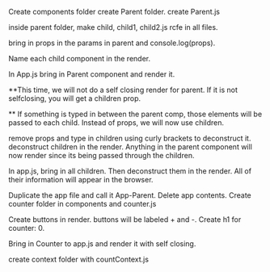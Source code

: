 Create components folder
create Parent folder.
create Parent.js

inside parent folder, make child, child1, child2.js
rcfe in all files.

bring in props in the params in parent and console.log(props).

Name each child component in the render.

In App.js bring in Parent component and render it. 

**This time, we will not do a self closing render for parent. If it is not selfclosing, you will get a children prop. 

** If something is typed in between the parent comp, those elements will be passed to each child.
Instead of props, we will now use children. 

remove props and type in children using curly brackets to deconstruct it. deconstruct children in the render. Anything in the parent component will now render since its being passed through the children.

In app.js, bring in all children. Then deconstruct them in the render. All of their information will appear in the browser.

Duplicate the app file and call it App-Parent. 
Delete app contents.
Create counter folder in components and counter.js

Create buttons in render. buttons will be labeled + and -.
Create h1 for counter: 0.

Bring in Counter to app.js and render it with self closing.

create context folder with countContext.js



